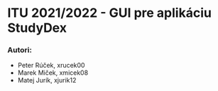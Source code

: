 # ITU 2021/2022 - GUI pre aplikáciu StudyDex

### Autori:
* Peter Rúček, xrucek00
* Marek Miček, xmicek08
* Matej Jurík, xjurik12